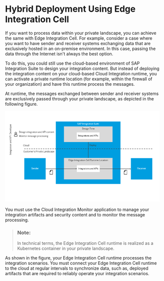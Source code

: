 <!-- loio7a6c2678066a4f2aa596009244c57ee2 -->

# Hybrid Deployment Using Edge Integration Cell



If you want to process data within your private landscape, you can achieve the same with Edge Integration Cell. For example, consider a case where you want to have sender and receiver systems exchanging data that are exclusively hosted in an on-premise environment. In this case, passing the data through the Internet isn't always the best option.

To do this, you could still use the cloud-based environment of SAP Integration Suite to design your integration content. But instead of deploying the integration content on your cloud-based Cloud Integration runtime, you can activate a private runtime location \(for example, within the firewall of your organization\) and have this runtime process the messages.

At runtime, the messages exchanged between sender and receiver systems are exclusively passed through your private landscape, as depicted in the following figure.

![](images/What_Is_Edge_Integration_Cell_c04eaca.png)

You must use the Cloud Integration Monitor application to manage your integration artifacts and security content and to monitor the message processing.

> ### Note:  
> In technical terms, the Edge Integration Cell runtime is realized as a Kubernetes container in your private landscape.

As shown in the figure, your Edge Integration Cell runtime processes the integration scenarios. You must connect your Edge Integration Cell runtime to the cloud at regular intervals to synchronize data, such as, deployed artifacts that are required to reliably operate your integration scenarios.

